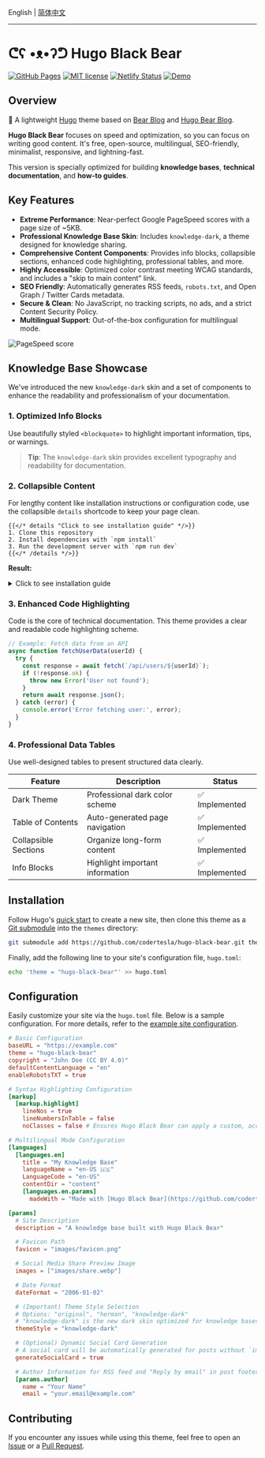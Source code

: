 English | [简体中文](README.zh-CN.md)
***

# ᕦʕ •ᴥ•ʔᕤ Hugo Black Bear

[![GitHub Pages](https://github.com/codertesla/hugo-black-bear/actions/workflows/gh-pages.yml/badge.svg)](https://github.com/codertesla/hugo-black-bear/actions/workflows/gh-pages.yml)
[![MIT license](https://img.shields.io/github/license/codertesla/hugo-black-bear)](https://github.com/codertesla/hugo-black-bear/blob/main/LICENSE)
[![Netlify Status](https://api.netlify.com/api/v1/badges/a1b8352b-7a24-4c40-9571-04987d60916a/deploy-status)](https://app.netlify.com/sites/hugo-black-bear-knowledge/deploys)
[![Demo](https://img.shields.io/badge/Website-Demo-blue)](https://hugo-black-bear.pages.dev/)

## Overview

🐻 A lightweight [Hugo](https://gohugo.io/) theme based on [Bear Blog](https://bearblog.dev) and [Hugo Bear Blog](https://github.com/janraasch/hugo-bearblog).

**Hugo Black Bear** focuses on speed and optimization, so you can focus on writing good content. It's free, open-source, multilingual, SEO-friendly, minimalist, responsive, and lightning-fast.

This version is specially optimized for building **knowledge bases**, **technical documentation**, and **how-to guides**.

## Key Features

- **Extreme Performance**: Near-perfect Google PageSpeed scores with a page size of ~5KB.
- **Professional Knowledge Base Skin**: Includes `knowledge-dark`, a theme designed for knowledge sharing.
- **Comprehensive Content Components**: Provides info blocks, collapsible sections, enhanced code highlighting, professional tables, and more.
- **Highly Accessible**: Optimized color contrast meeting WCAG standards, and includes a "skip to main content" link.
- **SEO Friendly**: Automatically generates RSS feeds, `robots.txt`, and Open Graph / Twitter Cards metadata.
- **Secure & Clean**: No JavaScript, no tracking scripts, no ads, and a strict Content Security Policy.
- **Multilingual Support**: Out-of-the-box configuration for multilingual mode.

![PageSpeed score](https://raw.githubusercontent.com/codertesla/hugo-black-bear/main/images/pagespeed.webp)

## Knowledge Base Showcase

We've introduced the new `knowledge-dark` skin and a set of components to enhance the readability and professionalism of your documentation.

### 1. Optimized Info Blocks

Use beautifully styled `<blockquote>` to highlight important information, tips, or warnings.

> **Tip**: The `knowledge-dark` skin provides excellent typography and readability for documentation.

### 2. Collapsible Content

For lengthy content like installation instructions or configuration code, use the collapsible `details` shortcode to keep your page clean.

```go-html-template
{{</* details "Click to see installation guide" */>}}
1. Clone this repository
2. Install dependencies with `npm install`
3. Run the development server with `npm run dev`
{{</* /details */>}}
```

**Result:**
<details>
<summary>Click to see installation guide</summary>

1. Clone this repository
2. Install dependencies with `npm install`
3. Run the development server with `npm run dev`

</details>

### 3. Enhanced Code Highlighting

Code is the core of technical documentation. This theme provides a clear and readable code highlighting scheme.

```javascript
// Example: Fetch data from an API
async function fetchUserData(userId) {
  try {
    const response = await fetch(`/api/users/${userId}`);
    if (!response.ok) {
      throw new Error('User not found');
    }
    return await response.json();
  } catch (error) {
    console.error('Error fetching user:', error);
  }
}
```

### 4. Professional Data Tables

Use well-designed tables to present structured data clearly.

| Feature | Description | Status |
|---|---|---|
| Dark Theme | Professional dark color scheme | ✅ Implemented |
| Table of Contents | Auto-generated page navigation | ✅ Implemented |
| Collapsible Sections | Organize long-form content | ✅ Implemented |
| Info Blocks | Highlight important information | ✅ Implemented |

## Installation

Follow Hugo's [quick start](https://gohugo.io/getting-started/quick-start/) to create a new site, then clone this theme as a [Git submodule](https://git-scm.com/book/en/v2/Git-Tools-Submodules) into the `themes` directory:

```sh
git submodule add https://github.com/codertesla/hugo-black-bear.git themes/hugo-black-bear
```

Finally, add the following line to your site's configuration file, `hugo.toml`:

```sh
echo 'theme = "hugo-black-bear"' >> hugo.toml
```

## Configuration

Easily customize your site via the `hugo.toml` file. Below is a sample configuration. For more details, refer to the [example site configuration](https://github.com/codertesla/hugo-black-bear/blob/main/exampleSite/hugo.toml).

```toml
# Basic Configuration
baseURL = "https://example.com"
theme = "hugo-black-bear"
copyright = "John Doe (CC BY 4.0)"
defaultContentLanguage = "en"
enableRobotsTXT = true

# Syntax Highlighting Configuration
[markup]
  [markup.highlight]
    lineNos = true
    lineNumbersInTable = false
    noClasses = false # Ensures Hugo Black Bear can apply a custom, accessible highlight theme

# Multilingual Mode Configuration
[languages]
  [languages.en]
    title = "My Knowledge Base"
    languageName = "en-US 🇺🇸"
    LanguageCode = "en-US"
    contentDir = "content"
    [languages.en.params]
      madeWith = "Made with [Hugo Black Bear](https://github.com/codertesla/hugo-black-bear)"

[params]
  # Site Description
  description = "A knowledge base built with Hugo Black Bear"

  # Favicon Path
  favicon = "images/favicon.png"

  # Social Media Share Preview Image
  images = ["images/share.webp"]

  # Date Format
  dateFormat = "2006-01-02"

  # (Important) Theme Style Selection
  # Options: "original", "herman", "knowledge-dark"
  # "knowledge-dark" is the new dark skin optimized for knowledge bases
  themeStyle = "knowledge-dark"

  # (Optional) Dynamic Social Card Generation
  # A social card will be automatically generated for posts without `images` in front matter
  generateSocialCard = true

  # Author Information for RSS feed and "Reply by email" in post footers
  [params.author]
    name = "Your Name"
    email = "your.email@example.com"
```

## Contributing

If you encounter any issues while using this theme, feel free to open an [Issue](https://github.com/codertesla/hugo-black-bear/issues) or a [Pull Request](https://github.com/codertesla/hugo-black-bear/pulls). 